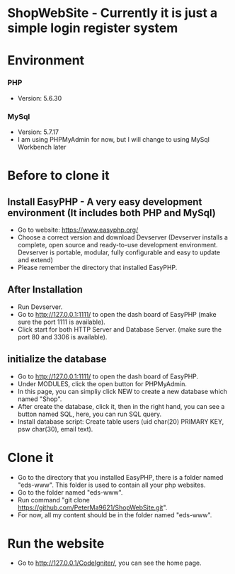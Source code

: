 # ShopWebSite - Currently it is just a simple login register system

# Environment
### PHP
* Version: 5.6.30
### MySql
* Version: 5.7.17
* I am using PHPMyAdmin for now, but I will change to using MySql Workbench later

# Before to clone it
## Install EasyPHP - A very easy development environment (It includes both PHP and MySql)
* Go to website: https://www.easyphp.org/
* Choose a correct version and download Devserver (Devserver installs a complete, open source and ready-to-use development environment. Devserver is portable, modular, fully configurable and easy to update and extend)
* Please remember the directory that installed EasyPHP.
## After Installation
* Run Devserver.
* Go to http://127.0.0.1:1111/ to open the dash board of EasyPHP (make sure the port 1111 is available).
* Click start for both HTTP Server and Database Server. (make sure the port 80 and 3306 is available).
## initialize the database
* Go to http://127.0.0.1:1111/ to open the dash board of EasyPHP.
* Under MODULES, click the open button for PHPMyAdmin.
* In this page, you can simpliy click NEW to create a new database which named "Shop".
* After create the database, click it, then in the right hand, you can see a button named SQL, here, you can run SQL query.
* Install database script: Create table users (uid char(20) PRIMARY KEY, psw char(30), email text).
# Clone it
* Go to the directory that you installed EasyPHP, there is a folder named "eds-www". This folder is used to contain all your php websites.
* Go to the folder named "eds-www".
* Run command "git clone https://github.com/PeterMa9621/ShopWebSite.git".
* For now, all my content should be in the folder named "eds-www".
# Run the website
* Go to http://127.0.0.1/CodeIgniter/, you can see the home page.
